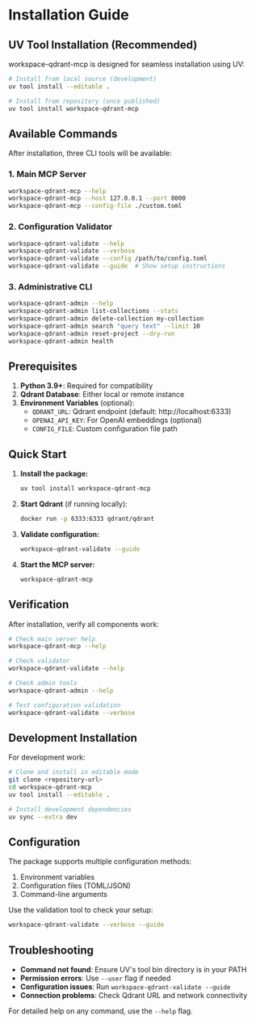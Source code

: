 # Installation Guide

## UV Tool Installation (Recommended)

workspace-qdrant-mcp is designed for seamless installation using UV:

```bash
# Install from local source (development)
uv tool install --editable .

# Install from repository (once published)
uv tool install workspace-qdrant-mcp
```

## Available Commands

After installation, three CLI tools will be available:

### 1. Main MCP Server
```bash
workspace-qdrant-mcp --help
workspace-qdrant-mcp --host 127.0.0.1 --port 8000
workspace-qdrant-mcp --config-file ./custom.toml
```

### 2. Configuration Validator
```bash
workspace-qdrant-validate --help
workspace-qdrant-validate --verbose
workspace-qdrant-validate --config /path/to/config.toml
workspace-qdrant-validate --guide  # Show setup instructions
```

### 3. Administrative CLI
```bash
workspace-qdrant-admin --help
workspace-qdrant-admin list-collections --stats
workspace-qdrant-admin delete-collection my-collection
workspace-qdrant-admin search "query text" --limit 10
workspace-qdrant-admin reset-project --dry-run
workspace-qdrant-admin health
```

## Prerequisites

1. **Python 3.9+**: Required for compatibility
2. **Qdrant Database**: Either local or remote instance
3. **Environment Variables** (optional):
   - `QDRANT_URL`: Qdrant endpoint (default: http://localhost:6333)
   - `OPENAI_API_KEY`: For OpenAI embeddings (optional)
   - `CONFIG_FILE`: Custom configuration file path

## Quick Start

1. **Install the package:**
   ```bash
   uv tool install workspace-qdrant-mcp
   ```

2. **Start Qdrant** (if running locally):
   ```bash
   docker run -p 6333:6333 qdrant/qdrant
   ```

3. **Validate configuration:**
   ```bash
   workspace-qdrant-validate --guide
   ```

4. **Start the MCP server:**
   ```bash
   workspace-qdrant-mcp
   ```

## Verification

After installation, verify all components work:

```bash
# Check main server help
workspace-qdrant-mcp --help

# Check validator
workspace-qdrant-validate --help

# Check admin tools
workspace-qdrant-admin --help

# Test configuration validation
workspace-qdrant-validate --verbose
```

## Development Installation

For development work:

```bash
# Clone and install in editable mode
git clone <repository-url>
cd workspace-qdrant-mcp
uv tool install --editable .

# Install development dependencies
uv sync --extra dev
```

## Configuration

The package supports multiple configuration methods:
1. Environment variables
2. Configuration files (TOML/JSON)
3. Command-line arguments

Use the validation tool to check your setup:
```bash
workspace-qdrant-validate --verbose --guide
```

## Troubleshooting

- **Command not found**: Ensure UV's tool bin directory is in your PATH
- **Permission errors**: Use `--user` flag if needed
- **Configuration issues**: Run `workspace-qdrant-validate --guide`
- **Connection problems**: Check Qdrant URL and network connectivity

For detailed help on any command, use the `--help` flag.